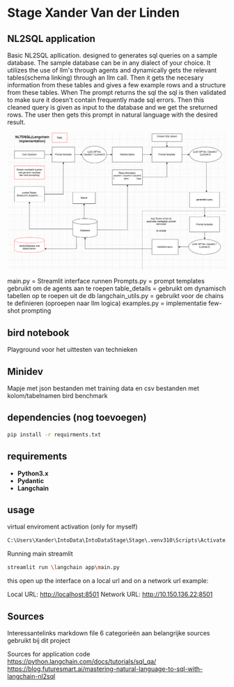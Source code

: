 
# Stage Xander Van der Linden

## NL2SQL application

Basic NL2SQL apllication. designed to generates sql queries on a sample database. The sample database can be in any dialect of your choice. It utilizes the use of llm's through agents and dynamically gets the relevant tables(schema linking) through an llm call. Then it gets the necesary information from these tables and gives a few example rows and a structure from these tables. When The prompt returns the sql the sql is then validated to make sure it doesn't contain frequently made sql errors. Then this cleaned query is given as input to the database and we get the sreturned rows. The user then gets this prompt in natural language with the desired result.

![alt text](image.png)

main.py = Streamlit interface runnen
Prompts.py = prompt templates gebruikt om de agents aan te roepen
table_details = gebruikt om dynamisch tabellen op te roepen uit de db
langchain_utils.py = gebruikt voor de chains te definieren (oproepen naar llm logica)
examples.py = implementatie few-shot prompting

## bird notebook

Playground voor het uittesten van technieken

## Minidev

Mapje met json bestanden met training data en csv bestanden met kolom/tabelnamen bird benchmark

## dependencies (nog toevoegen)

```bash
pip install -r requirments.txt
```

## requirements

- **Python3.x**
- **Pydantic**
- **Langchain**

## usage

virtual enviroment activation (only for myself)

```bash
C:\Users\Xander\IntoData\IntoDataStage\Stage\.venv310\Scripts\Activate.ps1
```

Running main streamlit

```bash
streamlit run \langchain app\main.py 
```

this open up the interface on a local url and on a network url
example:

  Local URL: <http://localhost:8501>
  Network URL: <http://10.150.136.22:8501>

## Sources

Interessantelinks markdown file
6 categorieën aan belangrijke sources gebruikt bij dit project

Sources for application code
<https://python.langchain.com/docs/tutorials/sql_qa/>
<https://blog.futuresmart.ai/mastering-natural-language-to-sql-with-langchain-nl2sql>
